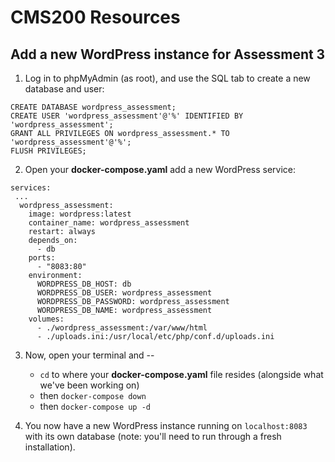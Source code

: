 # CMS200 Resources

## Add a new WordPress instance for Assessment 3

1. Log in to phpMyAdmin (as root), and use the SQL tab to create a new database and user:
```
CREATE DATABASE wordpress_assessment;
CREATE USER 'wordpress_assessment'@'%' IDENTIFIED BY 'wordpress_assessment';
GRANT ALL PRIVILEGES ON wordpress_assessment.* TO 'wordpress_assessment'@'%';
FLUSH PRIVILEGES;
```

2. Open your **docker-compose.yaml** add a new WordPress service:
```
services:
 ...
  wordpress_assessment:
    image: wordpress:latest
    container_name: wordpress_assessment
    restart: always
    depends_on:
      - db
    ports:
      - "8083:80"
    environment:
      WORDPRESS_DB_HOST: db
      WORDPRESS_DB_USER: wordpress_assessment
      WORDPRESS_DB_PASSWORD: wordpress_assessment
      WORDPRESS_DB_NAME: wordpress_assessment
    volumes:
      - ./wordpress_assessment:/var/www/html
      - ./uploads.ini:/usr/local/etc/php/conf.d/uploads.ini
```

3. Now, open your terminal and --
   - `cd` to where your **docker-compose.yaml** file resides (alongside what we've been working on)
   - then `docker-compose down`
   - then `docker-compose up -d`

4. You now have a new WordPress instance running on `localhost:8083` with its own database (note: you'll need to run through a fresh installation).
